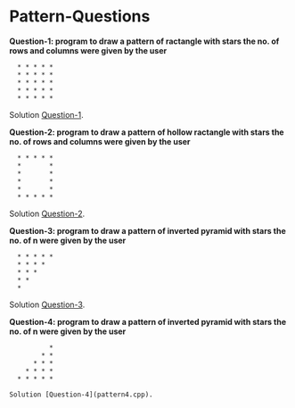 # Pattern-Questions

 **Question-1: program to draw a pattern of ractangle with stars the no. of rows and columns were given by the user**

   ```
     * * * * *
     * * * * *
     * * * * *
     * * * * *
     * * * * *
```
Solution [Question-1](pattern.cpp).

**Question-2: program to draw a pattern of  hollow ractangle with stars the no. of rows and columns were given by the user**
```
  * * * * *
  *       *
  *       *
  *       *
  *       *
  * * * * *
  ```
  Solution [Question-2](pattern2.cpp).

**Question-3: program to draw a pattern of inverted pyramid with stars the no. of n were given by the user**
```
  * * * * *
  * * * *
  * * *
  * *
  *
  ```
   Solution [Question-3](pattern3.cpp).

**Question-4: program to draw a pattern of inverted pyramid with stars the no. of n were given by the user**
```
          *
        * *
      * * *
    * * * *
  * * * * *
  ```
    Solution [Question-4](pattern4.cpp).
